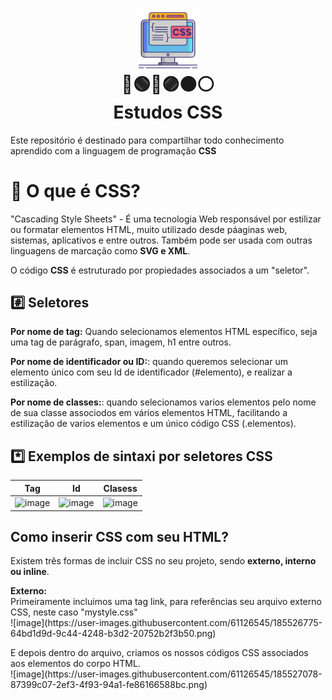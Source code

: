 <h1 align="center">
    <img alt="css" title="#estudosCSS" src="./css.png" width='20%' align="center"/>    
    <br>
    🔴🟢🔵🟣⚫️⚪️
    <br>
    Estudos CSS
</h1>

Este repositório é destinado para compartilhar todo conhecimento aprendido com a linguagem de programação <b>CSS</b>

# 🎨 O que é CSS?
<p>
    "Cascading Style Sheets" - É uma tecnologia Web responsável por estilizar ou formatar elementos HTML, muito utilizado desde páaginas web, sistemas, aplicativos e entre outros. Também pode ser usada com outras linguagens de marcação como <b>SVG e XML</b>.
</p>
<p>
   O código <b>CSS</b> é estruturado por propiedades associados a um "seletor".
</p>

## #️⃣ Seletores
<p>
   <b>Por nome de tag:</b> Quando selecionamos elementos HTML específico, seja uma tag de parágrafo, span, imagem, h1 entre outros.
</p>
<p>   
   <b>Por nome de identificador ou ID:</b>: quando queremos selecionar um elemento único com seu Id de identificador (#elemento), e realizar a estilização.
</p>
<p>
    <b>Por nome de classes:</b>: quando selecionamos varios elementos pelo nome de sua classe associodos em vários elementos HTML, facilitando a estilização de varios elementos e um único código CSS (.elementos).
</p>

## *️⃣ Exemplos de sintaxi por seletores CSS
Tag |  Id  | Clasess |
| ----------- | ----------- | ----------- |
| ![image](https://user-images.githubusercontent.com/61126545/185523127-cc752527-28b8-4190-a44e-55452fe44413.png) | ![image](https://user-images.githubusercontent.com/61126545/185523268-85527ecc-b47b-44ab-88c6-aff23bf415fc.png) | ![image](https://user-images.githubusercontent.com/61126545/185523210-1d238178-0b87-41dc-a8fa-e9c6e7253a30.png) |


## Como inserir CSS com seu HTML?
<p>
    Existem três formas de incluir CSS no seu projeto, sendo <b>externo, interno ou inline</b>.
</p>
<p>
    <b>Externo:</b> <br>
    Primeiramente incluimos uma tag link, para referências seu arquivo externo CSS, neste caso "mystyle.css" <br>
    ![image](https://user-images.githubusercontent.com/61126545/185526775-64bd1d9d-9c44-4248-b3d2-20752b2f3b50.png)
</p>

<p>
   E depois dentro do arquivo, criamos os nossos códigos CSS associados aos elementos do corpo HTML. <br>
   ![image](https://user-images.githubusercontent.com/61126545/185527078-87399c07-2ef3-4f93-94a1-fe86166588bc.png)
</p>
